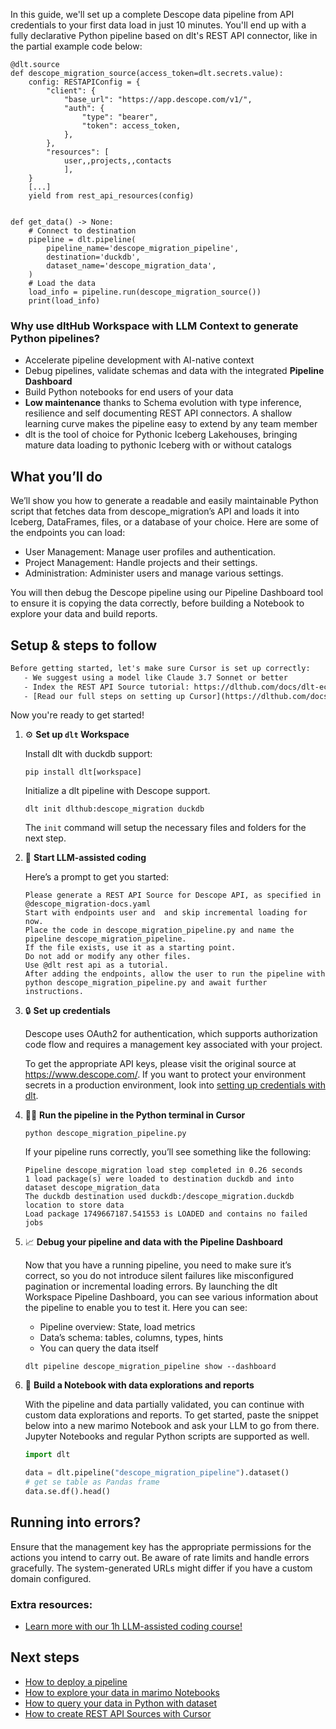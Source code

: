In this guide, we'll set up a complete Descope data pipeline from API credentials to your first data load in just 10 minutes. You'll end up with a fully declarative Python pipeline based on dlt's REST API connector, like in the partial example code below:

```python-outcome
@dlt.source
def descope_migration_source(access_token=dlt.secrets.value):
    config: RESTAPIConfig = {
        "client": {
            "base_url": "https://app.descope.com/v1/",
            "auth": {
                "type": "bearer",
                "token": access_token,
            },
        },
        "resources": [
            user,,projects,,contacts
            ],
    }
    [...]
    yield from rest_api_resources(config)


def get_data() -> None:
    # Connect to destination
    pipeline = dlt.pipeline(
        pipeline_name='descope_migration_pipeline',
        destination='duckdb',
        dataset_name='descope_migration_data', 
    )
    # Load the data
    load_info = pipeline.run(descope_migration_source())
    print(load_info) 
```

### Why use dltHub Workspace with LLM Context to generate Python pipelines?

- Accelerate pipeline development with AI-native context
- Debug pipelines, validate schemas and data with the integrated **Pipeline Dashboard**
- Build Python notebooks for end users of your data
- **Low maintenance** thanks to Schema evolution with type inference, resilience and self documenting REST API connectors. A shallow learning curve makes the pipeline easy to extend by any team member
- dlt is the tool of choice for Pythonic Iceberg Lakehouses, bringing mature data loading to pythonic Iceberg with or without catalogs

## What you’ll do

We’ll show you how to generate a readable and easily maintainable Python script that fetches data from descope_migration’s API and loads it into Iceberg, DataFrames, files, or a database of your choice. Here are some of the endpoints you can load:

- User Management: Manage user profiles and authentication.
- Project Management: Handle projects and their settings.
- Administration: Administer users and manage various settings.

You will then debug the Descope pipeline using our Pipeline Dashboard tool to ensure it is copying the data correctly, before building a Notebook to explore your data and build reports.

## Setup & steps to follow

```default
Before getting started, let's make sure Cursor is set up correctly:
   - We suggest using a model like Claude 3.7 Sonnet or better
   - Index the REST API Source tutorial: https://dlthub.com/docs/dlt-ecosystem/verified-sources/rest_api/ and add it to context as **@dlt rest api**
   - [Read our full steps on setting up Cursor](https://dlthub.com/docs/dlt-ecosystem/llm-tooling/cursor-restapi#23-configuring-cursor-with-documentation)
```

Now you're ready to get started!

1. ⚙️ **Set up `dlt` Workspace**
    
    Install dlt with duckdb support:
    ```shell
    pip install dlt[workspace]
    ```

    Initialize a dlt pipeline with Descope support.
    ```shell
    dlt init dlthub:descope_migration duckdb
    ```

    The `init` command will setup the necessary files and folders for the next step.
    
2. 🤠 **Start LLM-assisted coding**
    
    Here’s a prompt to get you started:
    
    ```prompt
    Please generate a REST API Source for Descope API, as specified in @descope_migration-docs.yaml 
    Start with endpoints user and  and skip incremental loading for now. 
    Place the code in descope_migration_pipeline.py and name the pipeline descope_migration_pipeline. 
    If the file exists, use it as a starting point. 
    Do not add or modify any other files. 
    Use @dlt rest api as a tutorial. 
    After adding the endpoints, allow the user to run the pipeline with python descope_migration_pipeline.py and await further instructions.
    ```

    
3. 🔒 **Set up credentials** 
    
    Descope uses OAuth2 for authentication, which supports authorization code flow and requires a management key associated with your project.
    
    To get the appropriate API keys, please visit the original source at https://www.descope.com/.
    If you want to protect your environment secrets in a production environment, look into [setting up credentials with dlt](https://dlthub.com/docs/walkthroughs/add_credentials).
    
4. 🏃‍♀️ **Run the pipeline in the Python terminal in Cursor**
    
    ```shell
    python descope_migration_pipeline.py
    ```
    
    If your pipeline runs correctly, you’ll see something like the following:
    
    ```shell
    Pipeline descope_migration load step completed in 0.26 seconds
    1 load package(s) were loaded to destination duckdb and into dataset descope_migration_data
    The duckdb destination used duckdb:/descope_migration.duckdb location to store data
    Load package 1749667187.541553 is LOADED and contains no failed jobs
    ```
    
5. 📈 **Debug your pipeline and data with the Pipeline Dashboard**

    Now that you have a running pipeline, you need to make sure it’s correct, so you do not introduce silent failures like misconfigured pagination or incremental loading errors. By launching the dlt Workspace Pipeline Dashboard, you can see various information about the pipeline to enable you to test it. Here you can see:
    - Pipeline overview: State, load metrics
    - Data’s schema: tables, columns, types, hints
    - You can query the data itself
    
    ```shell
    dlt pipeline descope_migration_pipeline show --dashboard
    ```
    
6. 🐍 **Build a Notebook with data explorations and reports**

    With the pipeline and data partially validated, you can continue with custom data explorations and reports. To get started, paste the snippet below into a new marimo Notebook and ask your LLM to go from there. Jupyter Notebooks and regular Python scripts are supported as well.

    
    ```python
    import dlt

   data = dlt.pipeline("descope_migration_pipeline").dataset()
   # get se table as Pandas frame
   data.se.df().head()
    ```

## Running into errors?

Ensure that the management key has the appropriate permissions for the actions you intend to carry out. Be aware of rate limits and handle errors gracefully. The system-generated URLs might differ if you have a custom domain configured.

### Extra resources:

- [Learn more with our 1h LLM-assisted coding course!](https://www.youtube.com/watch?v=GGid70rnJuM)

## Next steps

- [How to deploy a pipeline](https://dlthub.com/docs/walkthroughs/deploy-a-pipeline)
- [How to explore your data in marimo Notebooks](https://dlthub.com/docs/general-usage/dataset-access/marimo)
- [How to query your data in Python with dataset](https://dlthub.com/docs/general-usage/dataset-access/dataset)
- [How to create REST API Sources with Cursor](https://dlthub.com/docs/dlt-ecosystem/llm-tooling/cursor-restapi)
